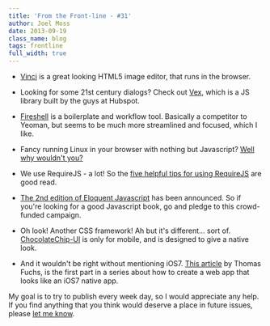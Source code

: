 ```yaml
---
title: 'From the Front-line - #31'
author: Joel Moss
date: 2013-09-19
class_name: blog
tags: frontline
full_width: true
---
```


- [Vinci](http://vinci.io/) is a great looking HTML5 image editor, that runs in the browser.

- Looking for some 21st century dialogs? Check out [Vex](http://github.hubspot.com/vex/docs/welcome/), which is a JS library built by the guys at Hubspot.

- [Fireshell](http://getfireshell.com/) is a boilerplate and workflow tool. Basically a competitor to Yeoman, but seems to be much more streamlined and focused, which I like.

- Fancy running Linux in your browser with nothing but Javascript? [Well why wouldn't you?](http://s-macke.github.io/jor1k/)

- We use RequireJS - a lot! So the [five helpful tips for using RequireJS](http://tech.pro/blog/1561/five-helpful-tips-when-using-requirejs) are good read.

- [The 2nd edition of Eloquent Javascript](https://eloquentjavascript.net/2nd_edition/) has been announced. So if you're looking for a good Javascript book, go and pledge to this crowd-funded campaign.

- Oh look! Another CSS framework! Ah but it's different... sort of. [ChocolateChip-UI](http://www.chocolatechip-ui.com/) is only for mobile, and is designed to give a native look.

- And it wouldn't be right without mentioning iOS7. [This article](http://mir.aculo.us/2013/09/16/how-to-create-a-web-app-that-looks-like-a-ios7-native-app-part-1/) by Thomas Fuchs, is the first part in a series about how to create a web app that looks like an iOS7 native app.

My goal is to try to publish every week day, so I would appreciate any help. If you find anything that you think would deserve a place in future issues, please [let me know](mailto:jmoss@codio.com).